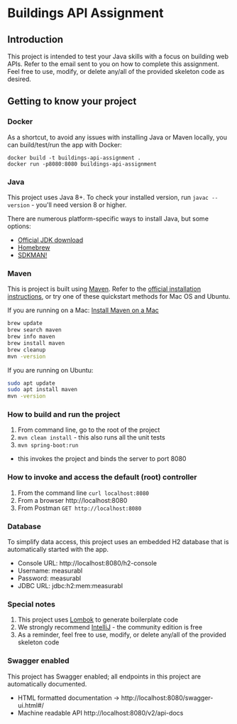 # Buildings API Assignment

## Introduction

This project is intended to test your Java skills with a focus on building web APIs. Refer to the email sent to you on
how to complete this assignment. Feel free to use, modify, or delete any/all of the provided skeleton code as desired.

## Getting to know your project

### Docker

As a shortcut, to avoid any issues with installing Java or Maven locally, you can build/test/run the app with Docker:

    docker build -t buildings-api-assignment .
    docker run -p8080:8080 buildings-api-assignment

### Java

This project uses Java 8+. To check your installed version, run `javac --version` - you'll need version 8 or higher.

There are numerous platform-specific ways to install Java, but some options:

* [Official JDK download](https://www.oracle.com/java/technologies/javase-downloads.html)
* [Homebrew](https://devqa.io/brew-install-java/)
* [SDKMAN!](https://sdkman.io/)

### Maven

This is project is built using [Maven](https://maven.apache.org/index.html). Refer to
the [official installation instructions](https://maven.apache.org/install.html), or try one of these quickstart methods
for Mac OS and Ubuntu.

If you are running on a
Mac: [Install Maven on a Mac](https://www.code2bits.com/how-to-install-maven-on-macos-using-homebrew/)

```bash
brew update
brew search maven
brew info maven
brew install maven
brew cleanup
mvn -version
```

If you are running on Ubuntu:

```bash
sudo apt update
sudo apt install maven
mvn -version
```

### How to build and run the project

1. From command line, go to the root of the project
2. `mvn clean install` - this also runs all the unit tests
3. `mvn spring-boot:run`

- this invokes the project and binds the server to port 8080

### How to invoke and access the default (root) controller

1. From the command line `curl localhost:8080`
2. From a browser http://localhost:8080
3. From Postman `GET http://localhost:8080`

### Database

To simplify data access, this project uses an embedded H2 database that is automatically started with the app.

* Console URL: http://localhost:8080/h2-console
* Username: measurabl
* Password: measurabl
* JDBC URL: jdbc:h2:mem:measurabl

### Special notes

1. This project uses [Lombok](https://projectlombok.org) to generate boilerplate code
2. We strongly recommend [IntelliJ](https://www.jetbrains.com/idea/download/) - the community edition is free
3. As a reminder, feel free to use, modify, or delete any/all of the provided skeleton code

### Swagger enabled

This project has Swagger enabled; all endpoints in this project are automatically documented.

* HTML formatted documentation -> http://localhost:8080/swagger-ui.html#/
* Machine readable API http://localhost:8080/v2/api-docs 
